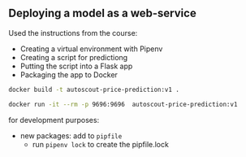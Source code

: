 ## Deploying a model as a web-service

Used the instructions from the course:

* Creating a virtual environment with Pipenv
* Creating a script for predictiong 
* Putting the script into a Flask app
* Packaging the app to Docker



```bash
docker build -t autoscout-price-prediction:v1 .
```

```bash
docker run -it --rm -p 9696:9696  autoscout-price-prediction:v1
```




for development purposes:

- new packages: add to `pipfile` 
    - run `pipenv lock` to create the pipfile.lock
    